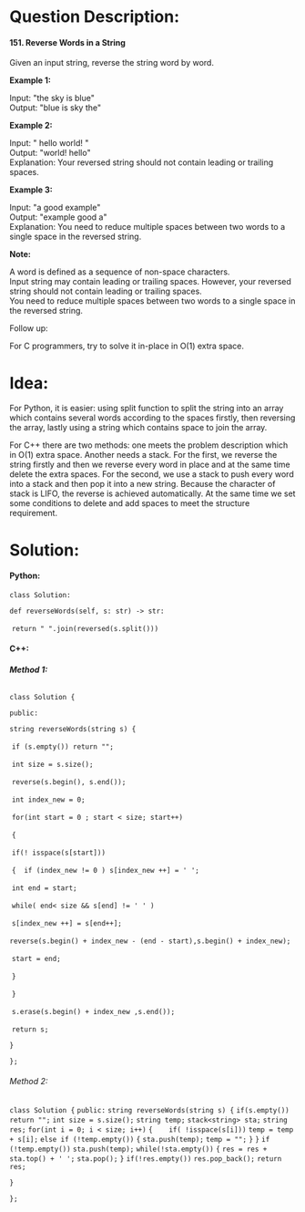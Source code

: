 # Question Description:

#### 151. Reverse Words in a String

Given an input string, reverse the string word by word.

**Example 1:**  

Input: "the sky is blue"  
Output: "blue is sky the"      

**Example 2:**  

Input: "  hello world!  "  
Output: "world! hello"  
Explanation: Your reversed string should not contain leading or trailing spaces.     

**Example 3:**

Input: "a good   example"  
Output: "example good a"  
Explanation: You need to reduce multiple spaces between two words to a single space in the reversed string.  

**Note:**    

A word is defined as a sequence of non-space characters.  
Input string may contain leading or trailing spaces. However, your reversed string should not contain leading or trailing spaces.  
You need to reduce multiple spaces between two words to a single space in the reversed string.  


Follow up:  

For C programmers, try to solve it in-place in O(1) extra space.  

# Idea:

For Python, it is easier: using split function to split the string into an array which contains several words according to the spaces firstly, then reversing the array, lastly using a string which contains space to join the array.

For C++ there are two methods: one meets the problem description which in O(1) extra space. Another  needs a stack. For the first, we reverse the string firstly and then we reverse every word in place and at the same time delete the extra spaces. For the second, we use a stack to push every word into a stack and then pop it into a new string. Because the character of stack is LIFO, the reverse is achieved automatically. At the same time we set some conditions to delete and add spaces to meet the structure requirement.   

# Solution:

#### **Python:**

`class Solution:`

  `def reverseWords(self, s: str) -> str:`

​    `return " ".join(reversed(s.split()))`

#### **C++:**

###### **Method 1:**

`class Solution {`

`public:`

  `string reverseWords(string s) {`

​    `if (s.empty()) return "";`

​    `int size = s.size();`

​    `reverse(s.begin(), s.end());`

​    `int index_new = 0;`

​    `for(int start = 0 ; start < size; start++)`

​    `{`      

​      `if(! isspace(s[start]))`

​      `{  if (index_new != 0 ) s[index_new ++] = ' ';`

​        `int end = start;`

​        `while( end< size && s[end] != ' ' )`     

​          `s[index_new ++] = s[end++];`

​        `reverse(s.begin() + index_new - (end - start),s.begin() + index_new);`

​        `start = end;`        

​      `}`    

​    `}`

​    `s.erase(s.begin() + index_new ,s.end());`

​    `return s;`

  `}`

`};`

###### Method 2:

`class Solution {`
`public:`
    `string reverseWords(string s) {`
       `if(s.empty()) return "";`
       `int size = s.size();`
       `string temp;`
       `stack<string> sta;`
       `string res;`
       `for(int i = 0; i < size; i++)`
       `{   
           if( !isspace(s[i]))`
            `temp = temp + s[i];`
           `else if (!temp.empty())`
           `{`
             `sta.push(temp);`
             `temp = "";`
           `}`
       `}`
       `if (!temp.empty())`
         `sta.push(temp);`
       `while(!sta.empty())`
       `{`
           `res = res + sta.top() + ' ';`
           `sta.pop();`
       `}`
       `if(!res.empty())`
         `res.pop_back();`
       `return res;`

    }

`};`

